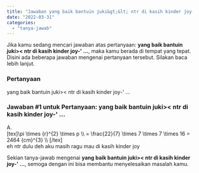 ```yaml
---
title: "Jawaban yang baik bantuin juki&gt;&lt; ntr di kasih kinder joy-' ..."
date: "2022-03-31"
categories: 
  - "tanya-jawab"
---
```


Jika kamu sedang mencari jawaban atas pertanyaan: **yang baik bantuin juki>< ntr di kasih kinder joy-' ...**, maka kamu berada di tempat yang tepat. Disini ada beberapa jawaban mengenai pertanyaan tersebut. Silakan baca lebih lanjut.

### Pertanyaan

yang baik bantuin juki>< ntr di kasih kinder joy-' ...

### Jawaban #1 untuk Pertanyaan: yang baik bantuin juki>< ntr di kasih kinder joy-' ...

A.  
\[tex\]\\pi \\times {r}^{2} \\times p \\\\ = \\frac{22}{7} \\times 7 \\times 7 \\times 16 = 2464 {cm}^{3} \\\\ \[/tex\]  
eh ntr dulu deh aku masih ragu mau di kasih kinder joy

Sekian tanya-jawab mengenai **yang baik bantuin juki>< ntr di kasih kinder joy-' ...**, semoga dengan ini bisa membantu menyelesaikan masalah kamu.
